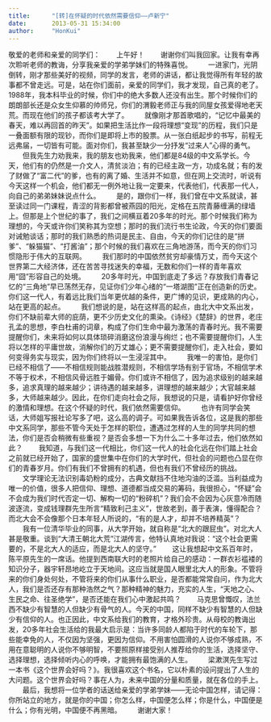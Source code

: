 ```yaml
---
title:      "[转]在怀疑的时代依然需要信仰——卢新宁"
date:       2013-05-31 15:34:00
author:     "HonKui"
---
```



敬爱的老师和亲爱的同学们：
　　上午好！
　　谢谢你们叫我回家。让我有幸再次聆听老师的教诲，分享我亲爱的学弟学妹们的特殊喜悦。
　　一进家门，光阴倒转，刚才那些美好的视频，同学的发言，老师的讲话，都让我觉得所有年轻的故事都不曾走远。可是，站在你们面前，亲爱的同学们，我才发现，自己真的老了。1988年，我本科毕业的时候，你们中的绝大多数人还没有出生。那个时候你们的朗朗部长还是众女生仰慕的帅师兄，你们的渭毅老师正与我的同屋女孩爱得地老天荒。而现在他们的孩子都该考大学了。
　　就像刚才那首歌唱的，“记忆中最美的春天，难以再回首的昨天”。如果把生活比作一段将理想“变现”的历程，我们只是一叠面额有限的现钞，而你们是即将上市的股票。从一张白纸起步的书写，前程无远弗届，一切皆有可能。面对你们，我甚至缺少一分抒发“过来人”心得的勇气。
　　但我先生力劝我来，我的朋友也劝我来，他们都是84级的中文系学长。今天，他们有的仍然是一介文人，清贫淡泊；有的已经主政一方，功成名就；有的发了财做了“富二代”的爹，也有的离了婚、生活并不如意，但在网上交流时，听说有今天这样一个机会，他们都无一例外地让我一定要来，代表他们，代表那一代人，向自己的弟弟妹妹说点什么。
　　是的，跟你们一样，我们曾在中文系就读，甚至读过同一门课程，青涩的背影都曾被燕园的阳光，定格在五院青藤缠满的绿墙上。但那是上个世纪的事了，我们之间横亘着20多年的时光。那个时候我们称为理想的，今天或许你们笑称其为空想；那时的我们流行书生论政，今天的你们要面对诫勉谈话；那时的我们熟悉的热词是民主、自由，今天的你们记住的是“拼爹”、“躲猫猫”、“打酱油”；那个时候的我们喜欢在三角地游荡，而今天的你们习惯隐形于伟大的互联网。
　　我们那时的中国依然贫穷却豪情万丈，而今天这个世界第二大经济体，还在苦苦寻找迷失的幸福，无数和你们一样的青年喜欢用“囧”形容自己的处境。
　　20多年时光，中国到底走了多远？存放我们青春记忆的“三角地”早已荡然无存，见证你们少年心绪的“一塔湖图”正在创造新的历史。你们这一代人，有着远比我们当年更优越的条件，更广博的见识，更成熟的内心，站在更高的起点。
　　我们想说的是，站在这样高的起点，由北大中文系出发，你们不缺前辈大师的庇荫，更不少历史文化的熏染。《诗经》《楚辞》的世界，老庄孔孟的思想，李白杜甫的词章，构成了你们生命中最为激荡的青春时光。我不需要提醒你们，未来将如何以具体琐碎消磨这份浪漫与绚烂；也不需要提醒你们，人生将以怎样的平庸世故，消解你们的万丈雄心；更不需要提醒你们，走入社会，要如何变得务实与现实，因为你们终将以一生浸淫其中。
　　我唯一的害怕，是你们已经不相信了——不相信规则能战胜潜规则，不相信学场有别于官场，不相信学术不等于权术，不相信风骨远胜于媚骨。你们或许不相信了，因为追求级别的越来越多，追求真理的越来越少；讲待遇的越来越多，讲理想的越来越少；大官越来越多，大师越来越少。因此，在你们走向社会之际，我想说的只是，请看护好你曾经的激情和理想。在这个怀疑的时代，我们依然需要信仰。
　　也许有同学会笑话，大师姐写报社论写多了吧，这么高的调子。可如果我告诉各位，这是我的那些中文系同学，那些不管今天处于怎样的职位，遭遇过怎样的人生的同学共同的想法，你们是否会稍微有些重视？是否会多想一下为什么二十多年过去，他们依然如此？
　　我知道，与我们这一代相比，你们这一代人的社会化远在你们踏上社会之前就已经开始了，国家的盛世集中在你们的大学时代，但社会的问题也凸显在你们的青春岁月。你们有我们不曾拥有的机遇，但也有我们不曾经历的挑战。
　　文学理论无法识别毒奶粉的成分，古典文献挡不住地沟油的泛滥。当利益成为唯一的价值，很多人把信仰、理想、道德都当成交易的筹码，我很担心，“怀疑”会不会成为我们时代否定一切、解构一切的“粉碎机”？我们会不会因为心灰意冷而随波逐流，变成钱理群先生所言“精致利己主义”，世故老到，善于表演，懂得配合？而北大会不会像那个日本年轻人所说的，“有的是人才，却并不培养精英”？
　　我有一位清华毕业的同事，从大学开始，就自称是“北大的跟屁虫”。对北大人甚是敬重。谈到“大清王朝北大荒”江湖传言，他特认真地对我说：“这个社会更需要的，不是北大人的适应，而是北大人的坚守。”
　　这让我想起中文系百年时，陈平原先生的一席话。他提到西南联大时的老照片给自己的感动：一群衣衫褴褛的知识分子，器宇轩昂地屹立于天地间。这应当就是国人眼里北大人的形象。不管将来的你们身处何处，不管将来的你们从事什么职业，是否都能常常自问，作为北大人，我们是否还存有那种浩然之气？那种精神的魅力，充实的人生，“天地之心、生民之命、往圣绝学”，是否还能在我们心中激起共鸣？ 
　　马克思曾慨叹，法兰西不缺少有智慧的人但缺少有骨气的人。今天的中国，同样不缺少有智慧的人但缺少有信仰的人。也正因此，中文系给我们的教育，才格外珍贵。从母校的教诲出发，20多年社会生活给的我最大启示是：当许多同龄人都陷于时代的车轮下，那些能幸免的人，不仅因为坚强，更因为信仰。不用害怕圆滑的人说你不够成熟，不用在意聪明的人说你不够明智，不要照原样接受别人推荐给你的生活，选择坚守、选择理想，选择倾听内心的呼唤，才能拥有最饱满的人生。
　　梁漱溟先生写过一本书《这个世界会好吗？》。我很喜欢这个书名，它以朴素的设问提出了人生的大问题。这个世界会好吗？事在人为，未来中国的分量和质量，就在各位的手上。
　　最后，我想将一位学者的话送给亲爱的学弟学妹——无论中国怎样，请记得：你所站立的地方，就是你的中国；你怎么样，中国便怎么样；你是什么，中国便是什么；你有光明，中国便不再黑暗。
　　谢谢大家！                 